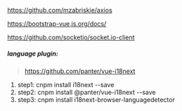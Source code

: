 https://github.com/mzabriskie/axios

https://bootstrap-vue.js.org/docs/

https://github.com/socketio/socket.io-client

##### language plugin:
> https://github.com/panter/vue-i18next
1) step1: cnpm install i18next --save
2) step2: cnpm install @panter/vue-i18next --save
3) step3: cnpm install i18next-browser-languagedetector